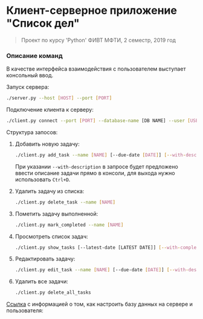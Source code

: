 # Клиент-серверное приложение "Список дел"
> Проект по курсу 'Python' ФИВТ МФТИ, 2 семестр, 2019 год

### Описание команд

В качестве интерфейса взаимодействия с пользователем выступает консольный ввод.

Запуск сервера:
```bash
./server.py --host [HOST] --port [PORT]
```

Подключение клиента к серверу:
```bash
./client.py connect --port [PORT] --database-name [DB NAME] --user [USER] --password [PASSWORD] 
```

Структура запосов:
1. Добавить новую задачу:

    ```bash
    ./client.py add_task --name [NAME] [--due-date [DATE]] [--with-description]
    ```

    При указании `--with-description` в запросе будет предложено ввести 
    описание задачи прямо в консоли, для выхода нужно использовать `Ctrl+D`.

2. Удалить задачу из списка:

    ```bash
    ./client.py delete_task --name [NAME]
    ```
    
3. Пометить задачу выполненной:

    ```bash
    ./client.py mark_completed --name [NAME]    
    ```
    
4. Просмотреть список задач:

    ```bash
    ./client.py show_tasks [--latest-date [LATEST DATE]] [--with-completed]  
    ```
    
5. Редактировать задачу:

    ```bash
    ./client.py edit_task --name [NAME] [--due-date [DATE]] [--with-description]
    ```
    
6. Удалить все задачи:

    ```bash
    ./client.py delete_all_tasks
    ```


[Ссылка](https://medium.com/coding-blocks/creating-user-database-and-adding-access-on-postgresql-8bfcd2f4a91e) с информацией о том, как настроить базу данных на сервере и пользователя: 
